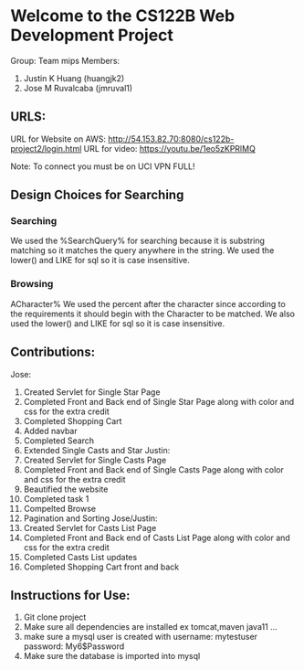 # Welcome to the CS122B Web Development Project
Group: Team mips
Members:
1. Justin K Huang (huangjk2)
2. Jose M Ruvalcaba (jmruval1)

## URLS:
URL for Website on AWS: http://54.153.82.70:8080/cs122b-project2/login.html
URL for video: https://youtu.be/1eo5zKPRlMQ

Note: To connect you must be on UCI VPN FULL!

## Design Choices for Searching
### Searching
We used the %SearchQuery% for searching because it is substring matching so it matches the query anywhere in the string. We used the lower() and LIKE for sql so it is case insensitive.
### Browsing
ACharacter% We used the percent after the character since according to the requirements it should begin with the Character to be matched. We also used the lower() and LIKE for sql so it is case insensitive.

## Contributions:
Jose:
1. Created Servlet for Single Star Page
2. Completed Front and Back end of Single Star Page along with color and css for the extra credit
3. Completed Shopping Cart
4. Added navbar
5. Completed Search
6. Extended Single Casts and Star
Justin:
1. Created Servlet for Single Casts Page
2. Completed Front and Back end of Single Casts Page along with color and css for the extra credit
3. Beautified the website
4. Completed task 1
5. Compelted Browse
6. Pagination and Sorting
Jose/Justin:
1. Created Servlet for Casts List Page
2. Completed Front and Back end of Casts List Page along with color and css for the extra credit
3. Completed Casts List updates
4. Completed Shopping Cart front and back


## Instructions for Use:
1. Git clone project
2. Make sure all dependencies are installed ex tomcat,maven java11 ...
3. make sure a mysql user is created with username: mytestuser password: My6$Password
4. Make sure the database is imported into mysql
